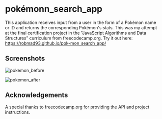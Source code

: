 ﻿# pokémonn_search_app
This application receives input from a user in the form of a Pokémon name or ID and returns the corresponding Pokémon's stats. This was my attempt at the final certification project in the "JavaScript Algorithms and Data Structures" curriculum from freecodecamp.org. Try it out here: https://robmad93.github.io/pok-mon_search_app/

## Screenshots

![pokemon_before](https://github.com/user-attachments/assets/a26e393a-c081-4bd7-bf57-8e05d4f44a39)

![pokemon_after](https://github.com/user-attachments/assets/2e4ef1c9-b8c4-4530-8480-83e6f153e501)


## Acknowledgements
A special thanks to freecodecamp.org for providing the API and project instructions.
